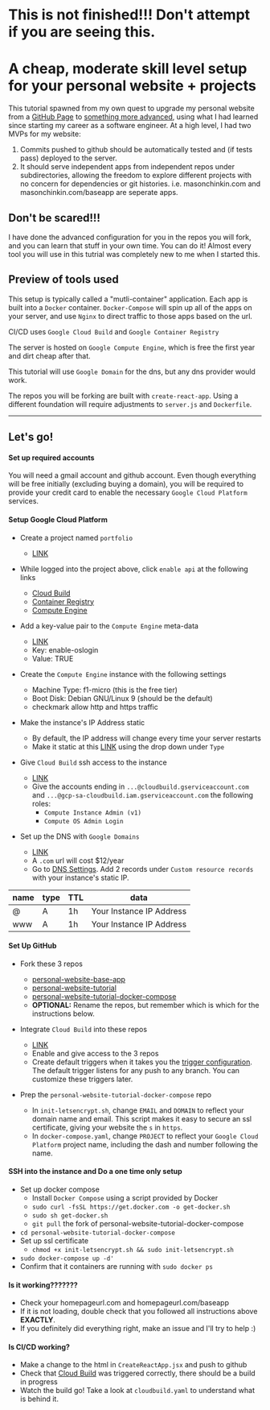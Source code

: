 # This is not finished!!! Don't attempt if you are seeing this.

# A cheap, moderate skill level setup for your personal website + projects

This tutorial spawned from my own quest to upgrade my personal website from a [GitHub Page](https://masonchinkin.github.io/) to [something more advanced](masonchinkin.com), using what I had learned since starting my career as a software engineer. At a high level, I had two MVPs for my website:

1. Commits pushed to github should be automatically tested and (if tests pass) deployed to the server.
2. It should serve independent apps from independent repos under subdirectories, allowing the freedom to explore different projects with no concern for dependencies or git histories. i.e. masonchinkin.com and masonchinkin.com/baseapp are seperate apps.

## Don't be scared!!!
I have done the advanced configuration for you in the repos you will fork, and you can learn that stuff in your own time. You can do it! Almost every tool you will use in this tutrial was completely new to me when I started this.

## Preview of tools used
This setup is typically called a "mutli-container" application. Each app is built into a `Docker` container. `Docker-Compose` will spin up all of the apps on your server, and use `Nginx` to direct traffic to those apps based on the url.

CI/CD uses `Google Cloud Build` and `Google Container Registry`

The server is hosted on `Google Compute Engine`, which is free the first year and dirt cheap after that.

This tutorial will use `Google Domain` for the dns, but any dns provider would work.

The repos you will be forking are built with `create-react-app`. Using a different foundation will require adjustments to `server.js` and `Dockerfile`.

***

## Let's go!

#### Set up required accounts

You will need a gmail account and github account. Even though everything will be free initially (excluding buying a domain), you will be required to provide your credit card to enable the necessary `Google Cloud Platform` services.

#### Setup Google Cloud Platform
* Create a project named `portfolio`
  * [LINK](https://console.cloud.google.com/projectcreate)

* While logged into the project above, click `enable api` at the following links
  * [Cloud Build](https://console.cloud.google.com/apis/library/cloudbuild.googleapis.com)
  * [Container Registry](https://console.cloud.google.com/apis/library/containerregistry.googleapis.com)
  * [Compute Engine](https://console.cloud.google.com/apis/library/compute.googleapis.com)

* Add a key-value pair to the `Compute Engine` meta-data
  * [LINK](https://console.cloud.google.com/compute/metadata)
  * Key: enable-oslogin
  * Value: TRUE

* Create the `Compute Engine` instance with the following settings
  * Machine Type: f1-micro (this is the free tier)
  * Boot Disk: Debian GNU/Linux 9 (should be the default)
  * checkmark allow http and https traffic

* Make the instance's IP Address static
  * By default, the IP address will change every time your server restarts
  * Make it static at this [LINK](https://console.cloud.google.com/networking/addresses) using the drop down under `Type`

* Give `Cloud Build` ssh access to the instance
  * [LINK](https://console.cloud.google.com/iam-admin/iam)
  * Give the accounts ending in `...@cloudbuild.gserviceaccount.com` and `...@gcp-sa-cloudbuild.iam.gserviceaccount.com` the following roles:
    * `Compute Instance Admin (v1)`
    * `Compute OS Admin Login`

* Set up the DNS with `Google Domains`
  * [LINK](https://domains.google/)
  * A `.com` url will cost $12/year
  * Go to [DNS Settings](https://domains.google.com/m/registrar/). Add 2 records under `Custom resource records` with your instance's static IP.

| name | type | TTL | data                    |
|------|------|-----|-------------------------|
| @    | A    | 1h  | Your Instance IP Address|
| www  | A    | 1h  | Your Instance IP Address|

#### Set Up GitHub
* Fork these 3 repos
  * [personal-website-base-app](https://github.com/MasonChinkin/personal-website-base-app)
  * [personal-website-tutorial](https://github.com/MasonChinkin/personal-website-tutorial)
  * [personal-website-tutorial-docker-compose](https://github.com/MasonChinkin/personal-website-tutorial-docker-compose)
  * **OPTIONAL:** Rename the repos, but remember which is which for the instructions below.

* Integrate `Cloud Build` into these repos
  * [LINK](https://github.com/marketplace/google-cloud-build)
  * Enable and give access to the 3 repos
  * Create default triggers when it takes you the [trigger configuration](https://console.cloud.google.com/cloud-build/triggers). The default trigger listens for any push to any branch. You can customize these triggers later.

* Prep the `personal-website-tutorial-docker-compose` repo
  * In `init-letsencrypt.sh`, change `EMAIL` and `DOMAIN` to reflect your domain name and email. This script makes it easy to secure an ssl certificate, giving your website the `s` in `https`.
  * In `docker-compose.yaml`, change `PROJECT` to reflect your `Google Cloud Platform` project name, including the dash and number following the name.

#### SSH into the instance and Do a one time only setup
* Set up docker compose
  * Install `Docker Compose` using a script provided by Docker
  * `sudo curl -fsSL https://get.docker.com -o get-docker.sh`
  * `sudo sh get-docker.sh`
  * `git pull` the fork of personal-website-tutorial-docker-compose
* `cd personal-website-tutorial-docker-compose`
* Set up ssl certificate
  * `chmod +x init-letsencrypt.sh && sudo init-letsencrypt.sh`
* `sudo docker-compose up -d'`
* Confirm that it containers are running with `sudo docker ps`

#### Is it working???????
* Check your homepageurl.com and homepageurl.com/baseapp
* If it is not loading, double check that you followed all instructions above **EXACTLY**.
* If you definitely did everything right, make an issue and I'll try to help :)

#### Is CI/CD working?
* Make a change to the html in `CreateReactApp.jsx` and push to github
* Check that [Cloud Build](https://console.cloud.google.com/cloud-build) was triggered correctly, there should be a build in progress
* Watch the build go! Take a look at `cloudbuild.yaml` to understand what is behind it.